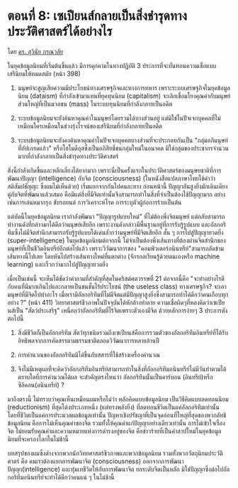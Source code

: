ตอนที่ 8: เซเปียนส์กลายเป็นสิ่งชำรุดทางประวัติศาสตร์ได้อย่างไร
===
โดย [ดร. สุวินัย ภรณวลัย](https://www.facebook.com/suvinaip/posts/2408962589140868)

ในยุคข้อมูลนิยมที่เริ่มต้นขึ้นแล้ว มีการคุกคามในทางปฏิบัติ 3 ประการที่จะบั่นทอนความเชื่อแบบเสรีนิยมให้หมดสมัย (หน้า 398)

1. มนุษย์จะสูญเสียความมีประโยชน์ทางเศรษฐกิจและทางการทหาร เพราะระบบเศรษฐกิจในยุคข้อมูลนิยม (dataism) ที่กำลังเข้ามาแทนที่ยุคทุนนิยม (capitalism) จะเลิกเชื่อมโยงคุณค่ากับมนุษย์ส่วนใหญ่ที่เป็นมวลชน (mass) ในระบบทุนนิยมที่กำลังกลายเป็นอดีต

2. ระบบข้อมูลนิยมจะยังค้นหาคุณค่าในมนุษย์โดยรวมได้บางส่วนอยู่ แต่มิใช่ในปัจเจกบุคคลที่ไม่เหมือนใครเหมือนในช่วงรุ่งโรจน์ของเสรีนิยมที่กำลังกลายเป็นอดีต

3. ระบบข้อมูลนิยมจะยังคงค้นหาคุณค่าในปัจเจกบุคคลบางส่วนที่จะประกอบกันเป็น "กลุ่มอภิมนุษย์ที่อัปเกรดแล้ว" หรือโฮโมดีอุสซึ่งเป็นอภิสิทธิ์ชนกลุ่มใหม่ในอนาคต มิใช่กลุ่มของประชากรจำนวนมากที่กำลังกลายเป็นสิ่งชำรุดทางประวัติศาสตร์

สิ่งนี้กำลังเกิดขึ้นและหลีกเลี่ยงได้ยากมาก เพราะนี่เป็นครั้งแรกในประวัติศาสตร์ของมนุษยชาติที่การพัฒนาปัญญา (intelligence) กับจิต (consciousness) (ในหนังสือแปลภาษาไทยใช้คำว่า สติสัมปชัญญะ ซึ่งผมไม่เห็นด้วย) เริ่มแยกจากกันไปคนละทาง ก่อนหน้านี้ ปัญญาอันสูงยิ่งมักเดินเคียงคู่กับจิตที่พัฒนาแล้วเสมอ คือมีแต่สิ่งที่มีจิตเท่านั้นจึงสามารถทำในสิ่งที่จำเป็นต้องใช้ปัญญามาก อย่างเช่นการเล่นหมากรุก ขับรถยนต์ การวิเคราะห์โรค การระบุตัวผู้ก่อการร้ายเป็นต้น

แต่บัดนี้ในยุคข้อมูลนิยม เรากำลังพัฒนา "ปัญญารูปแบบใหม่" ที่ไม่ต้องพึ่งจิตมนุษย์ แต่กลับสามารถทำงานดังที่กล่าวมาได้ดีกว่ามนุษย์เสียอีก  เพราะงานดังกล่าวมีพื้นฐานอยู่ที่การรับรู้รูปแบบ และอัลกอริทึมซึ่งไม่มีจิตสำนึกสามารถรับรู้รูปแบบได้เด่นล้ำกว่ามนุษย์ที่มีจิตเสียอีก สั้น ๆ การไปสู่ปัญญายวดยิ่ง (super-intelligence) ในยุคข้อมูลนิยมต่อจากนี้ ไม่จำเป็นต้องพึ่งเส้นทางที่ต้องผ่านจิตสำนึกของมนุษย์ที่เป็นชีวิตอินทรีย์อีกต่อไปแล้ว เพราะวิวัฒนาการของ "คอมพิวเตอร์อนินทรีย์"สามารถลัดข้ามเส้นทางนี้ไปเลย โดยหันไปสร้างเส้นทางใหม่ที่แตกต่าง (จักรกลเรียนรู้ด้วยตนเองหรือ machine learning) และเร็วกว่ามากไปสู่ปัญญายวดยิ่ง

เมื่อเป็นเช่นนี้ จะเห็นได้ชัดว่าคำถามที่สำคัญที่สุดในคริสต์ศตวรรษที่ 21 ต่อจากนี้คือ "จะทำอย่างไรดีกับคนที่มีมากเกินไปและกลายเป็นชนชั้นไร้ประโยชน์ (the useless class) ทางเศรษฐกิจ?  จะเอามนุษย์ที่มีจิตไปทำอะไร เมื่อเรามีอัลกอริทึมที่ไม่มีจิตแต่มีปัญญาสูงยิ่งซึ่งสามารถทำได้ดีกว่าคนเกือบทุกอย่าง ?" (หน้า 411) วิทยาศาสตร์ชีวภาพในปัจจุบันได้หักล้างทำลาย ความเชื่อผิดๆที่หลงคิดว่าเซเปียนส์เป็น "สัตว์ประเสริฐ" เหนือกว่าอัลกอริทึมที่ไร้จิตเพราะตัวเองมีจิต ด้วยหลักการง่ายๆ 3 ประการดังต่อไปนี้

1. สิ่งมีชีวิตก็เป็นอัลกอริทึม   สัตว์ทุกชนิดรวมถึงเซเปียนส์คือการรวมตัวของอัลกอริทึมอินทรีย์ที่ได้รับอิทธิพลจากการคัดสรรตามธรรมชาติตลอดวิวัฒนาการหลายล้านปี

2. การคำนวณของอัลกอริทึมมิได้ขึ้นกับสสารที่ใช้สร้างเครื่องคำนวณ

3. จึงไม่มีเหตุผลที่จะคิดว่าอัลกอริทึมอินทรีย์สามารถทำในสิ่งที่อัลกอริทึมอนินทรีย์ไม่มีวันทำตามได้ ตราบใดที่การคำนวณได้ผล จะสำคัญตรงไหนว่า อัลกอริทึมนั้นเป็นคาร์บอน (อินทรีย์)หรือซิลิคอน(อนินทรีย์) ?

มาถึงตรงนี้ ไม่ทราบว่าคุณเห็นเหมือนผมหรือไม่ว่า หลักคิดแบบข้อมูลนิยม เป็นวิธีคิดแบบลดทอนนิยม (reductionism) ที่สุดโต่งประเภทหนึ่ง (แต่ทรงพลังยิ่ง) ที่ลดทอนชีวิตเป็นแค่อัลกอริทึมเท่านั้น  
โดยที่ชีวิตเป็นแค่การประมวลผลข้อมูลเท่านั้น ปัญหาเชิงปรัชญาที่เป็นจุดอ่อนที่ใหญ่ที่สุดของพวกลัทธิข้อมูลนิยม คือการไม่เห็นคุณค่าของจิต รวมทั้งให้คุณค่าแก่ปัญญาอย่างเดียวเท่านั้น การไม่เข้าใจเรื่องจิต ไม่ยอมรับคุณค่าและความหมายแห่งการดำรงอยู่ของจิต คือข่าวร้ายที่เป็นคำสาปใหม่ในยุคข้อมูลนิยมที่จะครองโลกในไม่ช้านี้

บทสรุปของผมซึ่งต่างจากพวกนักวิทยศาสตร์ชีวภาพและพวกข้อมูลนิยม รวมทั้งพวกวัตถุนิยมประวัติศาตร์ คือ คนเราต้องแยกการพัฒนาจิต (consciousness) ออกจากการพัฒนาปัญญา(intelligence) และทุ่มเทชีวิตให้กับการพัฒนาจิต ยกระดับจิตเป็นหลัก มิใช่ปัญญาซึ่งต่อไปอัลกอริทึมอนินทรีย์จะทำได้ดีกว่าคนแน่ ๆ ในไม่ช้านี้
<!--stackedit_data:
eyJoaXN0b3J5IjpbMTAwMTk3NTYyOF19
-->